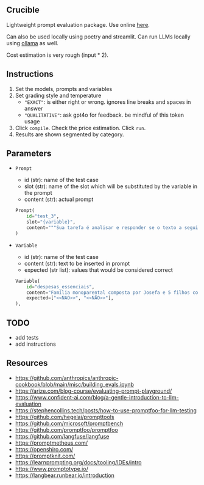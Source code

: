 ## Crucible

Lightweight prompt evaluation package. Use online [here](https://crucible.streamlit.app/).

Can also be used locally using poetry and streamlit. Can run LLMs locally using [ollama](https://github.com/ollama/ollama-python) as well.

Cost estimation is very rough (input \* 2).

## Instructions

1.  Set the models, prompts and variables
1.  Set grading style and temperature
    -   `"EXACT"`: is either right or wrong. ignores line breaks and spaces in answer
    -   `"QUALITATIVE"`: ask gpt4o for feedback. be mindful of this token usage
1.  Click `compile`. Check the price estimation. Click `run`.
1.  Results are shown segmented by category.

## Parameters

-   `Prompt`

    -   id (str): name of the test case
    -   slot (str): name of the slot which will be substituted by the variable in the prompt
    -   content (str): actual prompt

    ```python
    Prompt(
        id="test_3",
        slot="{variable}",
        content="""Sua tarefa é analisar e responder se o texto a seguir menciona a necessidade de comprar remédios ou itens de saúde. Aqui está o texto:\n\n###\n\n{variable}\n\n###\n\n\nPrimeiro, analise cuidadosamente o texto em um rascunho. Depois, responda: a solicitação citada menciona a necessidade de comprar remédios ou itens de saúde? Responda "<<SIM>>" ou "<<NÃO>>".""",
    )
    ```

-   `Variable`

    -   id (str): name of the test case
    -   content (str): text to be inserted in prompt
    -   expected (str list): values that would be considered correct

    ```python
    Variable(
        id="despesas_essenciais",
        content="Família monoparental composta por Josefa e 5 filhos com idades entre 1 e 17 anos. Contam apenas com a renda de coleta de material reciclável e relatam dificuldade para manter as despesas essenciais. Solicita-se, portanto, o auxílio vulnerabilidade.",
        expected=["<<NAO>>", "<<NÃO>>"],
    ),
    ```

## TODO

-   add tests
-   add instructions

## Resources

-   https://github.com/anthropics/anthropic-cookbook/blob/main/misc/building_evals.ipynb
-   https://arize.com/blog-course/evaluating-prompt-playground/
-   https://www.confident-ai.com/blog/a-gentle-introduction-to-llm-evaluation
-   https://stephencollins.tech/posts/how-to-use-promptfoo-for-llm-testing
-   https://github.com/hegelai/prompttools
-   https://github.com/microsoft/promptbench
-   https://github.com/promptfoo/promptfoo
-   https://github.com/langfuse/langfuse
-   https://promptmetheus.com/
-   https://openshiro.com/
-   https://promptknit.com/
-   https://learnprompting.org/docs/tooling/IDEs/intro
-   https://www.promptotype.io/
-   https://langbear.runbear.io/introduction
